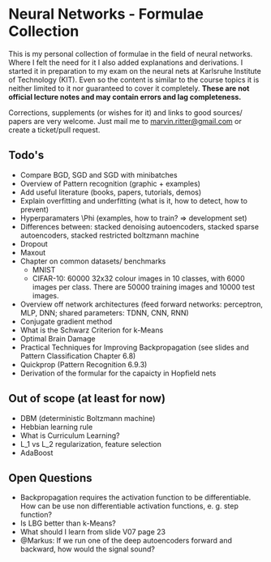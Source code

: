 Neural Networks - Formulae Collection
=====================================

This is my personal collection of formulae in the field of neural networks. Where I felt the need for it I also added explanations and derivations. I started it in preparation to my exam on the neural nets at Karlsruhe Institute of Technology (KIT). Even so the content is similar to the course topics it is neither limited to it nor guaranteed to cover it completely. __These are not official lecture notes and may contain errors and lag completeness.__

Corrections, supplements (or wishes for it) and links to good sources/ papers are very welcome. Just mail me to marvin.ritter@gmail.com or create a ticket/pull request.

Todo's
------
- Compare BGD, SGD and SGD with minibatches
- Overview of Pattern recognition (graphic + examples)
- Add useful literature (books, papers, tutorials, demos)
- Explain overfitting and underfitting (what is it, how to detect, how to prevent)
- Hyperparamaters \Phi (examples, how to train? => development set)
- Differences between: stacked denoising autoencoders, stacked sparse autoencoders, stacked restricted boltzmann machine
- Dropout
- Maxout
- Chapter on common datasets/ benchmarks
	- MNIST
	- CIFAR-10: 60000 32x32 colour images in 10 classes, with 6000 images per class. There are 50000 training images and 10000 test images. 
- Overview off network architectures (feed forward networks: perceptron, MLP, DNN; shared parameters: TDNN, CNN, RNN)
- Conjugate gradient method
- What is the Schwarz Criterion for k-Means
- Optimal Brain Damage
- Practical Techniques for Improving Backpropagation (see slides and Pattern Classification Chapter 6.8)
- Quickprop (Pattern Recognition 6.9.3)
- Derivation of the formular for the capaicty in Hopfield nets

Out of scope (at least for now)
-------------------------------
- DBM (deterministic Boltzmann machine)
- Hebbian learning rule
- What is Curriculum Learning?
- L_1 vs L_2 regularization, feature selection
- AdaBoost

Open Questions
--------------
- Backpropagation requires the activation function to be differentiable. How can be use non differentiable activation functions, e. g. step function?
- Is LBG better than k-Means?
- What should I learn from slide V07 page 23
- @Markus: If we run one of the deep autoencoders forward and backward, how would the signal sound?